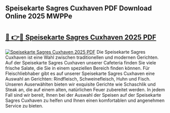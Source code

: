 ## Speisekarte Sagres Cuxhaven PDF Download Online 2025 MWPPe

# <h2><a href="http://gccl59h.nevu.top/?p=Speisekarte+Sagres+Cuxhaven">🔗 👉🔴 Speisekarte Sagres Cuxhaven 2025 PDF</a></h2>

[![Speisekarte Sagres Cuxhaven 2025 PDF](https://i.imgur.com/dBaPXMq.png)](http://gccl59h.nevu.top/?p=Speisekarte+Sagres+Cuxhaven)
Die Speisekarte Sagres Cuxhaven ist eine Wahl zwischen traditionellen und modernen Gerichten. Auf der Speisekarte Sagres Cuxhaven unserer Cafeteria finden Sie viele frische Salate, die Sie in einem speziellen Bereich finden können. Für Fleischliebhaber gibt es auf unserer Speisekarte Sagres Cuxhaven eine Auswahl an Gerichten: Rindfleisch, Schweinefleisch, Huhn und Fisch. Unseren Auserwählten bieten wir exquisite Gerichte wie Schaschlik und Steak an, die auf einem alten, natürlichen Feuer zubereitet werden. In jedem Fall sind wir bereit, Ihnen bei der Auswahl der Speisen auf der Speisekarte Sagres Cuxhaven zu helfen und Ihnen einen komfortablen und angenehmen Service zu bieten.
